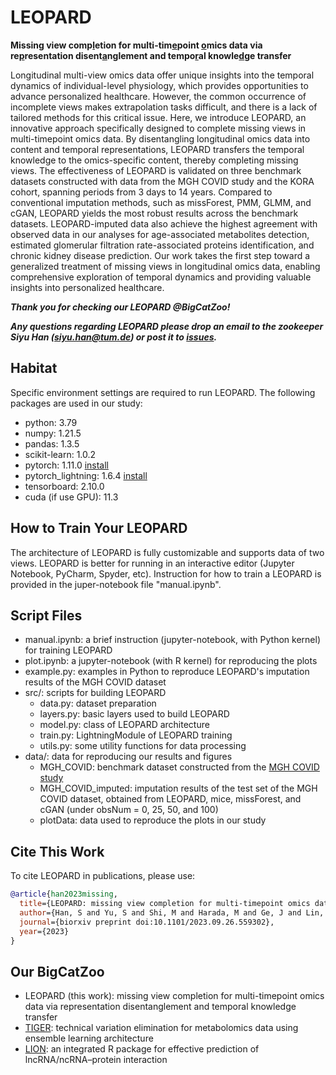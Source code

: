 # LEOPARD

**Missing view comp<ins>l</ins>etion for multi-tim<ins>e</ins>point <ins>o</ins>mics data via re<ins>p</ins>resentation disent<ins>a</ins>nglement and tempo<ins>r</ins>al knowle<ins>d</ins>ge transfer**

Longitudinal multi-view omics data offer unique insights into the temporal dynamics of individual-level physiology, which provides opportunities to advance personalized healthcare. However, the common occurrence of incomplete views makes extrapolation tasks difficult, and there is a lack of tailored methods for this critical issue. Here, we introduce LEOPARD, an innovative approach specifically designed to complete missing views in multi-timepoint omics data. By disentangling longitudinal omics data into content and temporal representations, LEOPARD transfers the temporal knowledge to the omics-specific content, thereby completing missing views. The effectiveness of LEOPARD is validated on three benchmark datasets constructed with data from the MGH COVID study and the KORA cohort, spanning periods from 3 days to 14 years. Compared to conventional imputation methods, such as missForest, PMM, GLMM, and cGAN, LEOPARD yields the most robust results across the benchmark datasets. LEOPARD-imputed data also achieve the highest agreement with observed data in our analyses for age-associated metabolites detection, estimated glomerular filtration rate-associated proteins identification, and chronic kidney disease prediction. Our work takes the first step toward a generalized treatment of missing views in longitudinal omics data, enabling comprehensive exploration of temporal dynamics and providing valuable insights into personalized healthcare.

***Thank you for checking our LEOPARD @BigCatZoo!***

***Any questions regarding LEOPARD please drop an email to the zookeeper Siyu Han (siyu.han@tum.de) or post it to [issues](https://github.com/HAN-Siyu/LEOPARD/issues).***


## Habitat

Specific environment settings are required to run LEOPARD. The following packages are used in our study:

- python: 3.79
- numpy: 1.21.5
- pandas: 1.3.5
- scikit-learn: 1.0.2
- pytorch: 1.11.0 [install](https://pytorch.org/get-started/previous-versions/)
- pytorch_lightning: 1.6.4 [install](https://pypi.org/project/pytorch-lightning/1.6.4/)
- tensorboard: 2.10.0
- cuda (if use GPU): 11.3


## How to Train Your LEOPARD

The architecture of LEOPARD is fully customizable and supports data of two views. LEOPARD is better for running in an interactive editor (Jupyter Notebook, PyCharm, Spyder, etc). Instruction for how to train a LEOPARD is provided in the juper-notebook file "manual.ipynb".


## Script Files

- manual.ipynb: a brief instruction (jupyter-notebook, with Python kernel) for training LEOPARD
- plot.ipynb: a jupyter-notebook (with R kernel) for reproducing the plots
- example.py: examples in Python to reproduce LEOPARD's imputation results of the MGH COVID dataset
- src/: scripts for building LEOPARD
  - data.py: dataset preparation
  - layers.py: basic layers used to build LEOPARD
  - model.py: class of LEOPARD architecture
  - train.py: LightningModule of LEOPARD training
  - utils.py: some utility functions for data processing
- data/: data for reproducing our results and figures
  - MGH_COVID: benchmark dataset constructed from the [MGH COVID study](http://dx.doi.org/10.17632/nf853r8xsj)
  - MGH_COVID_imputed: imputation results of the test set of the MGH COVID dataset, obtained from LEOPARD, mice, missForest, and cGAN (under obsNum = 0, 25, 50, and 100)
  - plotData: data used to reproduce the plots in our study


## Cite This Work

To cite LEOPARD in publications, please use:

```bibtex
@article{han2023missing,
  title={LEOPARD: missing view completion for multi-timepoint omics data via representation disentanglement and temporal knowledge transfer},
  author={Han, S and Yu, S and Shi, M and Harada, M and Ge, J and Lin, J and Prehn, C and Petrera, A and Li, Y and Sam, F and others},
  journal={biorxiv preprint doi:10.1101/2023.09.26.559302},
  year={2023}
}
```


## Our BigCatZoo

- LEOPARD (this work): missing view completion for multi-timepoint omics data via representation disentanglement and temporal knowledge transfer
- [TIGER](https://github.com/HAN-Siyu/TIGER): technical variation elimination for metabolomics data using ensemble learning architecture
- [LION](https://github.com/HAN-Siyu/LION): an integrated R package for effective prediction of lncRNA/ncRNA–protein interaction
